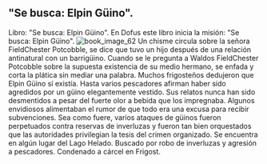 ## "Se busca: Elpin Güino".
Libro: "Se busca: Elpin Güino".
En Dofus este libro inicia la misión: "Se busca: Elpin Güino".
![book_image_62](https://media.discordapp.net/attachments/1105643336989159555/1105648180844048425/62.jpg)
Un chisme circula sobre la señora FieldChester Potcobble, se dice que tuvo un hijo después de una relación antinatural con un barrigüino. Cuando se le pregunta a Waldos FieldChester Potcobble sobre la supuesta existencia de su medio hermano, se enfada y corta la plática sin mediar una palabra.
Muchos frigosteños dedujeron que Elpin Güino sí existía. Hasta varios pescadores afirman haber sido agredidos por un güino elegantemente vestido. Sus relatos nunca han sido desmentidos a pesar del fuerte olor a bebida que los impregnaba. Algunos envidiosos alimentaban el rumor de que todo era una excusa para recibir subvenciones.
Sea como fuere, varios ataques de güinos fueron perpetuados contra reservas de inverluzas y fueron tan bien orquestados que las autoridades privilegian la tesis del crimen organizado.
Se encuentra en algún lugar del Lago Helado.
Buscado por robo de inverluzas y agresión a pescadores.
Condenado a cárcel en Frigost.
